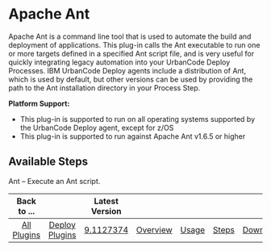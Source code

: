 
Apache Ant
==========

Apache Ant is a command line tool that is used to automate the build and deployment of applications. This plug-in calls the Ant executable to run one or more targets defined in a specified Ant script file, and is very useful for quickly integrating legacy automation into your UrbanCode Deploy Processes. IBM UrbanCode Deploy agents include a distribution of Ant, which is used by default, but other versions can be used by providing the path to the Ant installation directory in your Process Step.

**Platform Support:**

* This plug-in is supported to run on all operating systems supported by the UrbanCode Deploy agent, except for z/OS
* This plug-in is supported to run against Apache Ant v1.6.5 or higher


Available Steps
---------------

Ant – Execute an Ant script.



|Back to ...||Latest Version|||||
| :---: | :---: | :---: | :---: | :---: | :---: | :---: |
|[All Plugins](../../index.md)|[Deploy Plugins](../README.md)|[9.1127374](https://raw.githubusercontent.com/UrbanCode/IBM-UCD-PLUGINS/main/files/Ant/ucd-Ant-9.1127374.zip)|[Overview](overview.md)|[Usage](usage.md)|[Steps](steps.md)|[Downloads](downloads.md)|
